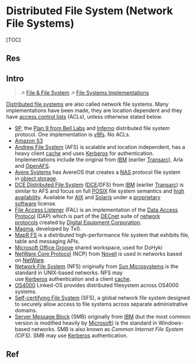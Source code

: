 # Distributed File System (Network File Systems)

[TOC]



## Res


## Intro
> ↗ [File & File System](../../../../🔑%20CS%20Core/🧬%20Computer%20System/Operating%20System%20(Theory%20Part)/OS%20IO%20System/IO%20Generality%20(via%20Abstraction)/File%20&%20File%20System/File%20&%20File%20System.md)
> ↗ [File Systems Implementations](../../../../🔑%20CS%20Core/🧬%20Computer%20System/Operating%20System%20(Theory%20Part)/OS%20IO%20System/IO%20Generality%20(via%20Abstraction)/File%20&%20File%20System/🎯%20File%20Systems%20Implementations/File%20Systems%20Implementations.md)

[Distributed file systems](https://en.wikipedia.org/wiki/Distributed_file_system "Distributed file system") are also called network file systems. Many implementations have been made, they are location dependent and they have [access control lists](https://en.wikipedia.org/wiki/Access_control_lists "Access control lists") (ACLs), unless otherwise stated below.

- [9P](https://en.wikipedia.org/wiki/9P_(protocol) "9P (protocol)"), the [Plan 9 from Bell Labs](https://en.wikipedia.org/wiki/Plan_9_from_Bell_Labs "Plan 9 from Bell Labs") and [Inferno](https://en.wikipedia.org/wiki/Inferno_(operating_system) "Inferno (operating system)") distributed file system protocol. One implementation is [v9fs](https://en.wikipedia.org/wiki/V9fs "V9fs"). No ACLs.
- [Amazon S3](https://en.wikipedia.org/wiki/Amazon_S3 "Amazon S3")
- [Andrew File System](https://en.wikipedia.org/wiki/Andrew_File_System "Andrew File System") (AFS) is scalable and location independent, has a heavy client [cache](https://en.wikipedia.org/wiki/Cache_(computing) "Cache (computing)") and uses [Kerberos](https://en.wikipedia.org/wiki/Kerberos_(protocol) "Kerberos (protocol)") for authentication. Implementations include the original from [IBM](https://en.wikipedia.org/wiki/IBM "IBM") (earlier [Transarc](https://en.wikipedia.org/wiki/Transarc "Transarc")), Arla and [OpenAFS](https://en.wikipedia.org/wiki/OpenAFS "OpenAFS").
- [Avere Systems](https://en.wikipedia.org/wiki/Avere_Systems "Avere Systems") has AvereOS that creates a [NAS](https://en.wikipedia.org/wiki/Network-attached_storage "Network-attached storage") protocol file system in [object storage](https://en.wikipedia.org/wiki/Object_storage "Object storage").
- [DCE Distributed File System](https://en.wikipedia.org/wiki/DCE_Distributed_File_System "DCE Distributed File System") ([DCE](https://en.wikipedia.org/wiki/Distributed_computing_environment "Distributed computing environment")/DFS) from [IBM](https://en.wikipedia.org/wiki/IBM "IBM") (earlier [Transarc](https://en.wikipedia.org/wiki/Transarc "Transarc")) is similar to AFS and focus on full [POSIX](https://en.wikipedia.org/wiki/POSIX "POSIX") file system semantics and [high availability](https://en.wikipedia.org/wiki/High_availability "High availability"). Available for [AIX](https://en.wikipedia.org/wiki/AIX_operating_system "AIX operating system") and [Solaris](https://en.wikipedia.org/wiki/Solaris_(operating_system) "Solaris (operating system)") under a [proprietary software](https://en.wikipedia.org/wiki/Proprietary_software "Proprietary software") license.
- [File Access Listener](https://en.wikipedia.org/wiki/File_Access_Listener "File Access Listener") (FAL) is an implementation of the [Data Access Protocol](https://en.wikipedia.org/w/index.php?title=Data_Access_Protocol&action=edit&redlink=1 "Data Access Protocol (page does not exist)") (DAP) which is part of the [DECnet](https://en.wikipedia.org/wiki/DECnet "DECnet") suite of [network protocols](https://en.wikipedia.org/wiki/Network_protocols "Network protocols") created by [Digital Equipment Corporation](https://en.wikipedia.org/wiki/Digital_Equipment_Corporation "Digital Equipment Corporation").
- [Magma](https://en.wikipedia.org/wiki/MagmaFS "MagmaFS"), developed by Tx0.
- [MapR FS](https://en.wikipedia.org/wiki/MapR_FS "MapR FS") is a distributed high-performance file system that exhibits file, table and messaging APIs.
- [Microsoft Office Groove](https://en.wikipedia.org/wiki/Microsoft_Office_Groove "Microsoft Office Groove") shared workspace, used for DoHyki
- [NetWare Core Protocol](https://en.wikipedia.org/wiki/NetWare_Core_Protocol "NetWare Core Protocol") (NCP) from [Novell](https://en.wikipedia.org/wiki/Novell "Novell") is used in networks based on [NetWare](https://en.wikipedia.org/wiki/Novell_NetWare "Novell NetWare").
- [Network File System](https://en.wikipedia.org/wiki/Network_File_System_(protocol) "Network File System (protocol)") (NFS) originally from [Sun Microsystems](https://en.wikipedia.org/wiki/Sun_Microsystems "Sun Microsystems") is the standard in UNIX-based networks. NFS may use [Kerberos](https://en.wikipedia.org/wiki/Kerberos_(protocol) "Kerberos (protocol)") authentication and a client [cache](https://en.wikipedia.org/wiki/Cache_(computing) "Cache (computing)").
- [OS4000](https://en.wikipedia.org/wiki/OS4000 "OS4000") Linked-OS provides distributed filesystem across OS4000 systems.
- [Self-certifying File System](https://en.wikipedia.org/wiki/Self-certifying_File_System "Self-certifying File System") (SFS), a global network file system designed to securely allow access to file systems across separate administrative domains.
- [Server Message Block](https://en.wikipedia.org/wiki/Server_Message_Block "Server Message Block") (SMB) originally from [IBM](https://en.wikipedia.org/wiki/IBM "IBM") (but the most common version is modified heavily by [Microsoft](https://en.wikipedia.org/wiki/Microsoft "Microsoft")) is the standard in Windows-based networks. SMB is also known as _Common Internet File System (CIFS)_. SMB may use [Kerberos](https://en.wikipedia.org/wiki/Kerberos_(protocol) "Kerberos (protocol)") authentication.



## Ref
[👍 List of File Systems | Wikipedia]: https://en.wikipedia.org/wiki/List_of_file_systems

[👍 Comparison of distributed file systems | Wikipedia]: https://en.wikipedia.org/wiki/Comparison_of_distributed_file_systems



